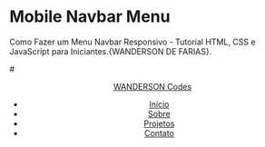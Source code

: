 # Mobile Navbar Menu

Como Fazer um Menu Navbar Responsivo - Tutorial HTML, CSS e JavaScript para Iniciantes.{WANDERSON DE FARIAS}.




#<!DOCTYPE html>
<html lang="pt-br">
  <head>
    <meta charset="UTF-8" />
    <meta http-equiv="X-UA-Compatible" content="IE=edge" />
    <meta name="viewport" content="width=device-width, initial-scale=1.0" />
    <title>Navbar</title>
    <link rel="stylesheet" href="style.css" />
  </head>

  <body>
    <header>
      <nav>
        <a class="logo" href="/">WANDERSON Codes</a>
        <div class="mobile-menu">
          <div class="line1"></div>
          <div class="line2"></div>
          <div class="line3"></div>
        </div>
        <ul class="nav-list">
          <li><a href="#">Início</a></li>
          <li><a href="#">Sobre</a></li>
          <li><a href="#">Projetos</a></li>
          <li><a href="#">Contato</a></li>
        </ul>
      </nav>
    </header>
    <main></main>
    <script src="mobile-navbar.js"></script>
  </body>
</html>

